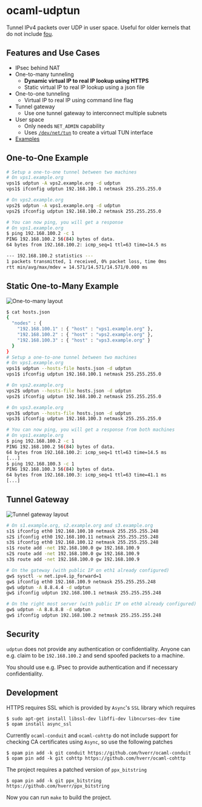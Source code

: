 ocaml-udptun
============

Tunnel IPv4 packets over UDP in user space. Useful for older kernels that do not include [fou][fou-article].

 [fou-article]: https://lwn.net/Articles/614348/


## Features and Use Cases

  - IPsec behind NAT
  - One-to-many tunneling
    - **Dynamic virtual IP to real IP lookup using HTTPS**
    - Static virtual IP to real IP lookup using a json file
  - One-to-one tunneling
    - Virtual IP to real IP using command line flag
  - Tunnel gateway
    - Use one tunnel gateway to interconnect multiple subnets
  - User space
    - Only needs `NET_ADMIN` capability
    - Uses [`/dev/net/tun`][ocaml-tuntap] to create a virtual TUN interface
  - [Examples](tests)

  [ocaml-tuntap]: https://github.com/mirage/ocaml-tuntap

## One-to-One Example

```sh
# Setup a one-to-one tunnel between two machines
# On vps1.example.org
vps1$ udptun -A vps2.example.org -d udptun
vps1$ ifconfig udptun 192.168.100.1 netmask 255.255.255.0

# On vps2.example.org
vps2$ udptun -A vps1.example.org -d udptun
vps2$ ifconfig udptun 192.168.100.2 netmask 255.255.255.0

# You can now ping, you will get a response
# On vps1.example.org
$ ping 192.168.100.2 -c 1
PING 192.168.100.2 56(84) bytes of data.
64 bytes from 192.168.100.2: icmp_seq=1 ttl=63 time=14.5 ms

--- 192.168.100.2 statistics ---
1 packets transmitted, 1 received, 0% packet loss, time 0ms
rtt min/avg/max/mdev = 14.571/14.571/14.571/0.000 ms
```

## Static One-to-Many Example
![One-to-many layout][one-to-many-layout]

```sh
$ cat hosts.json
{
  "nodes" : {
    "192.168.100.1" : { "host" : "vps1.example.org" },
    "192.168.100.2" : { "host" : "vps2.example.org" },
    "192.168.100.3" : { "host" : "vps3.example.org" }
  }
}
# Setup a one-to-one tunnel between two machines
# On vps1.example.org
vps1$ udptun --hosts-file hosts.json -d udptun
vps1$ ifconfig udptun 192.168.100.1 netmask 255.255.255.0

# On vps2.example.org
vps2$ udptun --hosts-file hosts.json -d udptun
vps2$ ifconfig udptun 192.168.100.2 netmask 255.255.255.0

# On vps3.example.org
vps3$ udptun --hosts-file hosts.json -d udptun
vps3$ ifconfig udptun 192.168.100.3 netmask 255.255.255.0

# You can now ping, you will get a response from both machines
# On vps1.example.org
$ ping 192.168.100.2 -c 1
PING 192.168.100.2 56(84) bytes of data.
64 bytes from 192.168.100.2: icmp_seq=1 ttl=63 time=14.5 ms
[...]
$ ping 192.168.100.3 -c 1
PING 192.168.100.3 56(84) bytes of data.
64 bytes from 192.168.100.3: icmp_seq=1 ttl=63 time=41.1 ms
[...]
```

## Tunnel Gateway
![Tunnel gateway layout][tunnel-gateway-layout]

```sh
# On s1.example.org, s2.example.org and s3.example.org
s1$ ifconfig eth0 192.168.100.10 netmask 255.255.255.248
s2$ ifconfig eth0 192.168.100.11 netmask 255.255.255.248
s3$ ifconfig eth0 192.168.100.12 netmask 255.255.255.248
s1$ route add -net 192.168.100.0 gw 192.168.100.9
s2$ route add -net 192.168.100.0 gw 192.168.100.9
s3$ route add -net 192.168.100.0 gw 192.168.100.9

# On the gateway (with public IP on eth1 already configured)
gw$ sysctl -w net.ipv4.ip_forward=1
gw$ ifconfig eth0 192.168.100.9 netmask 255.255.255.248
gw$ udptun -A 8.8.4.4 -d udptun
gw$ ifconfig udptun 192.168.100.1 netmask 255.255.255.248

# On the right most server (with public IP on eth0 already configured)
gw$ udptun -A 8.8.8.8 -d udptun
gw$ ifconfig udptun 192.168.100.2 netmask 255.255.255.248
```

## Security
`udptun` does not provide any authentication or confidentiality. Anyone can e.g. claim to be `192.168.100.2` and send spoofed packets to a machine.

You should use e.g. IPsec to provide authentication and if necessary confidentiality.

## Development

HTTPS requires SSL which is provided by `Async`'s `SSL` library which requires

```
$ sudo apt-get install libssl-dev libffi-dev libncurses-dev time
$ opam install async_ssl
```

Currently `ocaml-conduit` and `ocaml-cohttp` do not include support for checking CA certificates using `Async`, so use the following patches

```
$ opam pin add -k git conduit https://github.com/hverr/ocaml-conduit
$ opam pin add -k git cohttp https://github.com/hverr/ocaml-cohttp
```

The project requires a patched version of `ppx_bitstring`

```
$ opam pin add -k git ppx_bitstring https://github.com/hverr/ppx_bitstring
```

Now you can run `make` to build the project.



 [one-to-many-layout]: https://git.zelus.deliquus.com/henri/ocaml-udptun/raw/docs/one-to-many.png
 [tunnel-gateway-layout]: https://git.zelus.deliquus.com/henri/ocaml-udptun/raw/docs/tunnel-gateway.png
